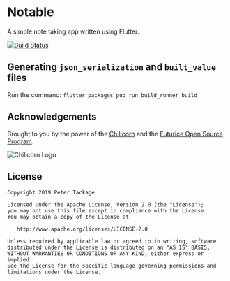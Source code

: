 # Notable

A simple note taking app written using Flutter.

[![Build Status](https://app.bitrise.io/app/c47c81b05b94cb7a/status.svg?token=6vEQfkde9oSyW7I1DHHOyw&branch=master)](https://app.bitrise.io/app/c47c81b05b94cb7a)

## Generating `json_serialization` and `built_value` files

Run the command: `flutter packages pub run build_runner build`

## Acknowledgements

Brought to you by the power of the [Chilicorn](http://spiceprogram.org/chilicorn-history/) and the [Futurice Open Source Program](http://spiceprogram.org/).

![Chilicorn Logo](https://raw.githubusercontent.com/futurice/spiceprogram/gh-pages/assets/img/logo/chilicorn_no_text-256.png)
## License

    Copyright 2019 Peter Tackage

    Licensed under the Apache License, Version 2.0 (the "License");
    you may not use this file except in compliance with the License.
    You may obtain a copy of the License at

       http://www.apache.org/licenses/LICENSE-2.0

    Unless required by applicable law or agreed to in writing, software
    distributed under the License is distributed on an "AS IS" BASIS,
    WITHOUT WARRANTIES OR CONDITIONS OF ANY KIND, either express or implied.
    See the License for the specific language governing permissions and
    limitations under the License.


